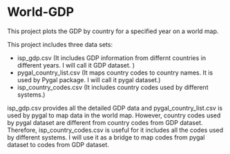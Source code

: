 # World-GDP
This project plots the GDP by country for a specified year on a world map. 

This project includes three data sets:
- isp_gdp.csv (It includes GDP information from differnt countries in different years. I will call it GDP dataset. )
- pygal_country_list.csv (It maps country codes to country names. It is used by Pygal package. I will call it pygal dataset.)
- isp_country_codes.csv (It includes country codes used by different systems.)

isp_gdp.csv provides all the detailed GDP data and pygal_country_list.csv is used by pygal to map data in the world map. 
However, country codes used by pygal dataset are different from country codes from GDP dataset. Therefore, isp_country_codes.csv is useful for it
includes all the codes used by different systems. I will use it as a bridge to map codes from pygal dataset to codes from GDP dataset. 
